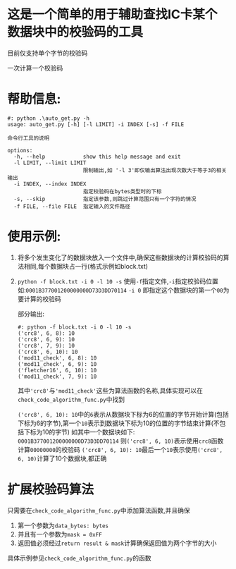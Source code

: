 # 这是一个简单的用于辅助查找IC卡某个数据块中的校验码的工具
目前仅支持单个字节的校验码

一次计算一个校验码
# 帮助信息:

```
#: python .\auto_get.py -h
usage: auto_get.py [-h] [-l LIMIT] -i INDEX [-s] -f FILE

命令行工具的说明

options:
  -h, --help            show this help message and exit
  -l LIMIT, --limit LIMIT
                        限制输出,如 '-l 3'即仅输出算法出现次数大于等于3的相关输出
  -i INDEX, --index INDEX
                        指定校验码在bytes类型时的下标
  -s, --skip            指定该参数,则跳过计算范围只有一个字符的情况
  -f FILE, --file FILE  指定输入的文件路径
```

# 使用示例:
1. 将多个发生变化了的数据块放入一个文件中,确保这些数据块的计算校验码的算法相同,每个数据块占一行(格式示例如block.txt)
2. `python -f block.txt -i 0 -l 10 -s`
    使用`-f`指定文件,`-i`指定校验码位置
    如:`0001B377001200000000D73D3DD70114`
    `-i 0` 即指定这个数据块的第一个`00`为要计算的校验码

    部分输出:
    ```
    #: python -f block.txt -i 0 -l 10 -s
    ('crc8', 6, 8): 10
    ('crc8', 6, 9): 10
    ('crc8', 7, 9): 10
    ('crc8', 6, 10): 10
    ('mod11_check', 6, 8): 10
    ('mod11_check', 6, 9): 10
    ('fletcher16', 6, 10): 10
    ('mod11_check', 7, 9): 10
    ```
    其中`'crc8'`与`'mod11_check'`这些为算法函数的名称,具体实现可以在`check_code_algorithm_func.py`中找到

    `('crc8', 6, 10): 10`中的`6`表示从数据块下标为6的位置的字节开始计算(包括下标为6的字节),第一个`10`表示到数据块下标为10的位置的字节结束计算(不包括下标为10的字节)
    如其中一个数据块如下:
    `0001B377001200000000D73D3DD70114`
    则`('crc8', 6, 10)`表示使用`crc8`函数计算`00000000`的校验码
    `('crc8', 6, 10): 10`最后一个`10`表示使用`('crc8', 6, 10)`计算了10个数据块,都正确

# 扩展校验码算法

只需要在`check_code_algorithm_func.py`中添加算法函数,并且确保
1. 第一个参数为`data_bytes: bytes`
2. 并且有一个参数为`mask = 0xFF`
3. 返回值必须经过`return result & mask`计算确保返回值为两个字节的大小

具体示例参见`check_code_algorithm_func.py`的函数
